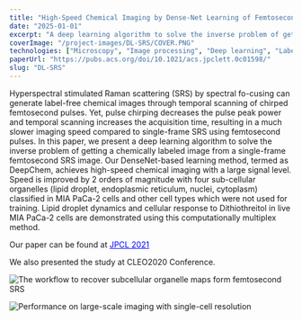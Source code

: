 ```yaml
---
title: "High-Speed Chemical Imaging by Dense-Net Learning of Femtosecond Stimulated Raman Scattering"
date: "2025-01-01"
excerpt: "A deep learning algorithm to solve the inverse problem of getting a chemically labeled image from a single-frame femtosecond SRS image."
coverImage: "/project-images/DL-SRS/COVER.PNG"
technologies: ["Microscopy", "Image processing", "Deep learning", "Label free imaging", "Chemical imaging"]
paperUrl: "https://pubs.acs.org/doi/10.1021/acs.jpclett.0c01598/"
slug: "DL-SRS"
---
```


Hyperspectral stimulated Raman scattering (SRS) by spectral fo-cusing can generate label-free chemical images through temporal scanning of chirped femtosecond pulses. Yet, pulse chirping decreases the pulse peak power and temporal scanning increases the acquisition time, resulting in a much slower imaging speed compared to single-frame SRS using femtosecond pulses. In this paper, we present a deep learning algorithm to solve the inverse problem of getting a chemically labeled image from a single-frame femtosecond SRS image. Our DenseNet-based learning method, termed as DeepChem, achieves high-speed chemical imaging with a large signal level. Speed is improved by 2 orders of magnitude with four sub-cellular organelles (lipid droplet, endoplasmic reticulum, nuclei, cytoplasm) classified in MIA PaCa-2 cells and other cell types which were not used for training. Lipid droplet dynamics and cellular response to Dithiothreitol in live MIA PaCa-2 cells are demonstrated using this computationally multiplex method.

Our paper can be found at <a href="https://pubs.acs.org/doi/10.1021/acs.jpclett.0c01598" style="color: blue; text-decoration: underline;">JPCL 2021</a>

We also presented the study at CLEO2020 Conference. 


![The workflow to recover subcellular organelle maps form femtosecond SRS](/project-images/DL-SRS/COVER.PNG)

![Performance on large-scale imaging with single-cell resolution](/project-images/DL-SRS/Slide2.PNG)